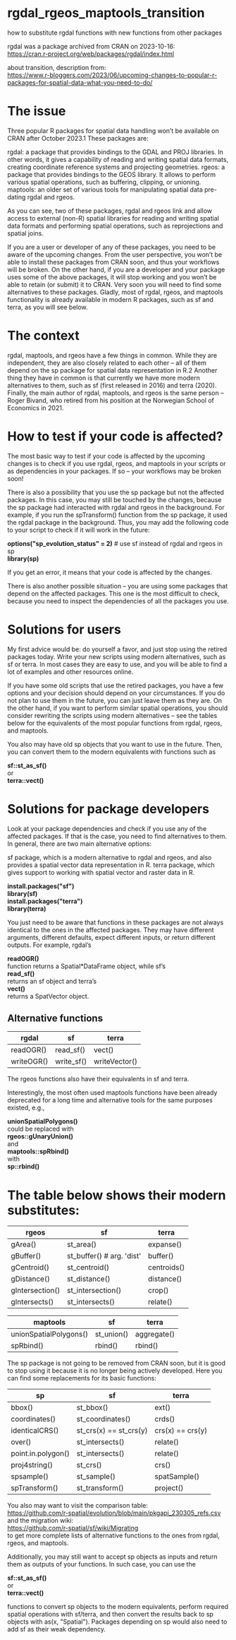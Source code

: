 # rgdal_rgeos_maptools_transition
how to substitute rgdal functions with new functions from other packages

rgdal was a package archived from CRAN on 2023-10-16: <br> https://cran.r-project.org/web/packages/rgdal/index.html

about transition, description from: <br> https://www.r-bloggers.com/2023/06/upcoming-changes-to-popular-r-packages-for-spatial-data-what-you-need-to-do/


# The issue

Three popular R packages for spatial data handling won’t be available on CRAN after October 2023.1 These packages are:

rgdal: a package that provides bindings to the GDAL and PROJ libraries. In other words, it gives a capability of reading and writing spatial data formats, creating coordinate reference systems and projecting geometries.
rgeos: a package that provides bindings to the GEOS library. It allows to perform various spatial operations, such as buffering, clipping, or unioning.
maptools: an older set of various tools for manipulating spatial data pre-dating rgdal and rgeos.

As you can see, two of these packages, rgdal and rgeos link and allow access to external (non-R) spatial libraries for reading and writing spatial data formats and performing spatial operations, such as reprojections and spatial joins.

If you are a user or developer of any of these packages, you need to be aware of the upcoming changes. From the user perspective, you won’t be able to install these packages from CRAN soon, and thus your workflows will be broken. On the other hand, if you are a developer and your package uses some of the above packages, it will stop working and you won’t be able to retain (or submit) it to CRAN. Very soon you will need to find some alternatives to these packages. Gladly, most of rgdal, rgeos, and maptools functionality is already available in modern R packages, such as sf and terra, as you will see below.


# The context  

rgdal, maptools, and rgeos have a few things in common. While they are independent, they are also closely related to each other – all of them depend on the sp package for spatial data representation in R.2 Another thing they have in common is that currently we have more modern alternatives to them, such as sf (first released in 2016) and terra (2020). Finally, the main author of rgdal, maptools, and rgeos is the same person – Roger Bivand, who retired from his position at the Norwegian School of Economics in 2021.

                                       
# How to test if your code is affected? 
                                    
The most basic way to test if your code is affected by the upcoming changes is to check if you use rgdal, rgeos, and maptools in your scripts or as dependencies in your packages. If so – your workflows may be broken soon!

There is also a possibility that you use the sp package but not the affected packages. In this case, you may still be touched by the changes, because the sp package had interacted with rgdal and rgeos in the background. For example, if you run the spTransform() function from the sp package, it used the rgdal package in the background. Thus, you may add the following code to your script to check if it will work in the future:

**options("sp_evolution_status" = 2)** # use sf instead of rgdal and rgeos in sp 
<br> **library(sp)**

If you get an error, it means that your code is affected by the changes.

There is also another possible situation – you are using some packages that depend on the affected packages. This one is the most difficult to check, because you need to inspect the dependencies of all the packages you use.

                                     
# Solutions for users                                                

My first advice would be: do yourself a favor, and just stop using the retired packages today. Write your new scripts using modern alternatives, such as sf or terra. In most cases they are easy to use, and you will be able to find a lot of examples and other resources online.

If you have some old scripts that use the retired packages, you have a few options and your decision should depend on your circumstances. If you do not plan to use them in the future, you can just leave them as they are. On the other hand, if you want to perform similar spatial operations, you should consider rewriting the scripts using modern alternatives – see the tables below for the equivalents of the most popular functions from rgdal, rgeos, and maptools.

You also may have old sp objects that you want to use in the future. Then, you can convert them to the modern equivalents with functions such as 

**sf::st_as_sf()** <br>
or <br>
**terra::vect()**

                                      
# Solutions for package developers    

Look at your package dependencies and check if you use any of the affected packages. If that is the case, you need to find alternatives to them. In general, there are two main alternative options:

sf package, which is a modern alternative to rgdal and rgeos, and also provides a spatial vector data representation in R.
terra package, which gives support to working with spatial vector and raster data in R.

**install.packages("sf")** <br>
**library(sf)** <br>
**install.packages("terra")** <br>
**library(terra)** 

You just need to be aware that functions in these packages are not always identical to the ones in the affected packages. They may have different arguments, different defaults, expect different inputs, or return different outputs. For example, rgdal’s 

**readOGR()** <br> 
function returns a Spatial*DataFrame object, while sf’s <br> 
**read_sf()** <br> 
returns an sf object and terra’s <br> 
**vect()** <br> 
returns a SpatVector object.


## Alternative functions         
                                      
| rgdal                   | sf	                  | terra              |
| ----------------------- | --------------------- | ------------------ |
| readOGR()	              | read_sf()	            | vect()             |
| writeOGR()	            | write_sf()	          | writeVector()      |

The rgeos functions also have their equivalents in sf and terra.

Interestingly, the most often used maptools functions have been already deprecated for a long time and alternative tools for the same purposes existed, e.g.,

**unionSpatialPolygons()** <br>
could be replaced with <br>
**rgeos::gUnaryUnion()** <br>
and <br>
**maptools::spRbind()** <br>
with <br> 
**sp::rbind()**

# The table below shows their modern substitutes:

| rgeos	                  | sf	                      | terra                |
| ----------------------- | -----------------------   | -------------------- |
| gArea()	                | st_area()	                | expanse()            |
| gBuffer()	              | st_buffer()	# arg. 'dist' | buffer()             |
| gCentroid()	            | st_centroid()	            | centroids()          |
| gDistance()	            | st_distance()	            | distance()           |
| gIntersection()	        | st_intersection()	        | crop()               |
| gIntersects()	          | st_intersects()	          | relate()             |

| maptools	              | sf	                    | terra                |
| ----------------------- | ----------------------- | -------------------- |
| unionSpatialPolygons()	| st_union()	            | aggregate()          | 
| spRbind()	              | rbind()	                | rbind()              |

The sp package is not going to be removed from CRAN soon, but it is good to stop using it because it is no longer being actively developed. Here you can find some replacements for its basic functions:

| sp	                    | sf	                        | terra              |
| ----------------------- | --------------------------- | ------------------ |
| bbox()	                | st_bbox()	                  | ext()              |
| coordinates()	          | st_coordinates()	          | crds()             |
| identicalCRS()	        | st_crs(x) == st_crs(y)	    | crs(x) == crs(y)   |
| over()	                | st_intersects()	            | relate()           |
| point.in.polygon()	    | st_intersects()	            | relate()           |
| proj4string()	          | st_crs()	                  | crs()              |
| spsample()	            | st_sample()	                | spatSample()       |
| spTransform()	          | st_transform()	            | project()          |

You also may want to visit the comparison table: <br> https://github.com/r-spatial/evolution/blob/main/pkgapi_230305_refs.csv <br> 
and the migration wiki: <br> https://github.com/r-spatial/sf/wiki/Migrating <br>
to get more complete lists of alternative functions to the ones from rgdal, rgeos, and maptools.

Additionally, you may still want to accept sp objects as inputs and return them as outputs of your functions. In such case, you can use the 

**sf::st_as_sf()** <br>
or <br>
**terra::vect()** 

functions to convert sp objects to the modern equivalents, perform required spatial operations with sf/terra, and then convert the results back to sp objects with as(x, "Spatial"). Packages depending on sp would also need to add sf as their weak dependency.


